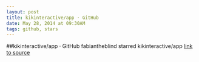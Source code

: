 ```yaml
---
layout: post
title: kikinteractive/app · GitHub
date: May 28, 2014 at 09:30AM
tags: github, stars
---
```

##kikinteractive/app · GitHub
fabiantheblind starred kikinteractive/app
[link to source](http://ift.tt/1pcfqzq) 
